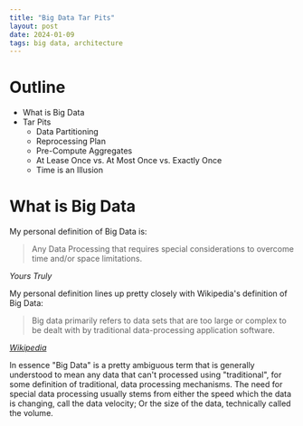 ```yaml
---
title: "Big Data Tar Pits"
layout: post
date: 2024-01-09
tags: big data, architecture
---
```


# Outline

- What is Big Data
- Tar Pits
    - Data Partitioning
    - Reprocessing Plan
    - Pre-Compute Aggregates
    - At Lease Once vs. At Most Once vs. Exactly Once
    - Time is an Illusion

# What is Big Data

My personal definition of Big Data is:

> Any Data Processing that requires special considerations to overcome time and/or space limitations.

_Yours Truly_

My personal definition lines up pretty closely with Wikipedia's definition of Big Data:

> Big data primarily refers to data sets that are too large or complex to be dealt with by traditional data-processing application software.

_[Wikipedia](https://en.wikipedia.org/wiki/Big_data)_

In essence "Big Data" is a pretty ambiguous term that is generally understood to mean any data that can't processed using "traditional", for some definition of traditional, data processing mechanisms. The need for special data processing usually stems from either the speed which the data is changing, call the data velocity; Or the size of the data, technically called the volume.

